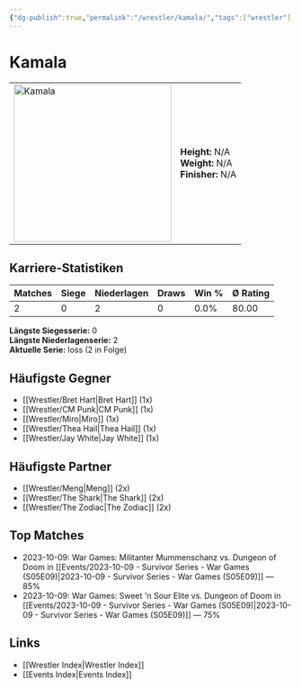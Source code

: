 ```yaml
---
{"dg-publish":true,"permalink":"/wrestler/kamala/","tags":["wrestler"],"noteIcon":"","created":"2025-08-11T09:33:19.562+02:00"}
---
```



# Kamala

<table>
<tr>
<td><img src="Kamala.png" width="280" alt="Kamala"></td>
<td>
<b>Height:</b> N/A<br>
<b>Weight:</b> N/A<br>
<b>Finisher:</b> N/A<br>
</td>
</tr>
</table>

## Karriere-Statistiken

| Matches | Siege | Niederlagen | Draws | Win % | Ø Rating |
|---------|-------|-------------|-------|-------|-----------|
| 2 | 0 | 2 | 0 | 0.0% | 80.00 |

**Längste Siegesserie:** 0<br>**Längste Niederlagenserie:** 2<br>**Aktuelle Serie:** loss (2 in Folge)


## Häufigste Gegner
- [[Wrestler/Bret Hart\|Bret Hart]] (1x)
- [[Wrestler/CM Punk\|CM Punk]] (1x)
- [[Wrestler/Miro\|Miro]] (1x)
- [[Wrestler/Thea Hail\|Thea Hail]] (1x)
- [[Wrestler/Jay White\|Jay White]] (1x)

## Häufigste Partner
- [[Wrestler/Meng\|Meng]] (2x)
- [[Wrestler/The Shark\|The Shark]] (2x)
- [[Wrestler/The Zodiac\|The Zodiac]] (2x)

## Top Matches
- 2023-10-09: War Games: Militanter Mummenschanz vs. Dungeon of Doom in [[Events/2023-10-09 - Survivor Series - War Games (S05E09)\|2023-10-09 - Survivor Series - War Games (S05E09)]] — 85%
- 2023-10-09: War Games: Sweet 'n Sour Elite vs. Dungeon of Doom in [[Events/2023-10-09 - Survivor Series - War Games (S05E09)\|2023-10-09 - Survivor Series - War Games (S05E09)]] — 75%

## Links
- [[Wrestler Index\|Wrestler Index]]
- [[Events Index\|Events Index]]
